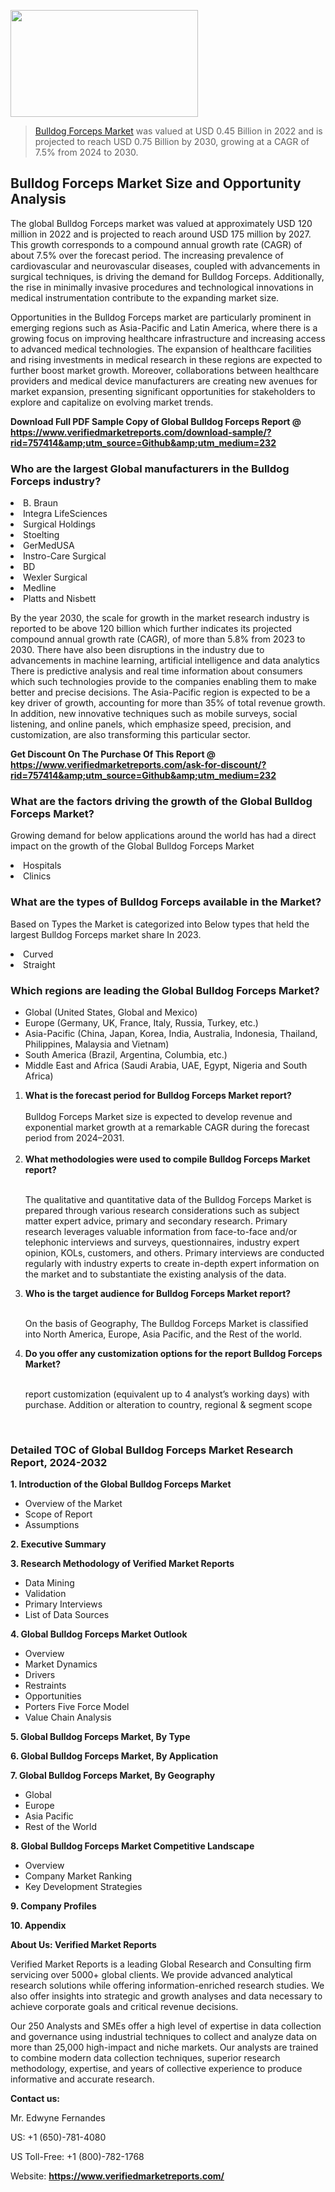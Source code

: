 
<img src="https://ffe5etoiles.com/wp-content/uploads/2024/12/MST1-300x171.png" alt="" width="300" height="171" class="alignnone size-medium wp-image-20088" /><blockquote><p><p><a href="https://www.verifiedmarketreports.com/download-sample/?rid=757414&utm_source=Github&utm_medium=232" target="_blank">Bulldog Forceps Market</a> was valued at USD 0.45 Billion in 2022 and is projected to reach USD 0.75 Billion by 2030, growing at a CAGR of 7.5% from 2024 to 2030.</p></blockquote><p><h2>Bulldog Forceps Market Size and Opportunity Analysis</h2> <p>The global Bulldog Forceps market was valued at approximately USD 120 million in 2022 and is projected to reach around USD 175 million by 2027. This growth corresponds to a compound annual growth rate (CAGR) of about 7.5% over the forecast period. The increasing prevalence of cardiovascular and neurovascular diseases, coupled with advancements in surgical techniques, is driving the demand for Bulldog Forceps. Additionally, the rise in minimally invasive procedures and technological innovations in medical instrumentation contribute to the expanding market size.</p> <p>Opportunities in the Bulldog Forceps market are particularly prominent in emerging regions such as Asia-Pacific and Latin America, where there is a growing focus on improving healthcare infrastructure and increasing access to advanced medical technologies. The expansion of healthcare facilities and rising investments in medical research in these regions are expected to further boost market growth. Moreover, collaborations between healthcare providers and medical device manufacturers are creating new avenues for market expansion, presenting significant opportunities for stakeholders to explore and capitalize on evolving market trends.</p> </p><p class=""><strong>Download Full PDF Sample Copy of Global Bulldog Forceps Report @ <a href="https://www.verifiedmarketreports.com/download-sample/?rid=757414&amp;utm_source=Github&amp;utm_medium=232" target="_blank">https://www.verifiedmarketreports.com/download-sample/?rid=757414&amp;utm_source=Github&amp;utm_medium=232</a></strong></p><h3 id="" class="">Who are the largest Global manufacturers in the Bulldog Forceps industry?</h3><p><li>B. Braun</li><li> Integra LifeSciences</li><li> Surgical Holdings</li><li> Stoelting</li><li> GerMedUSA</li><li> Instro-Care Surgical</li><li> BD</li><li> Wexler Surgical</li><li> Medline</li><li> Platts and Nisbett</li></p><div class=""><div class="" dir="" data-message-author-role="" data-message-id="" data-message-model-slug=""><div class=""><div class=""><div class=""><div class="" dir="" data-message-author-role="" data-message-id="" data-message-model-slug=""><div class=""><div class=""><p>By the year 2030, the scale for growth in the market research industry is reported to be above 120 billion which further indicates its projected compound annual growth rate (CAGR), of more than 5.8% from 2023 to 2030. There have also been disruptions in the industry due to advancements in machine learning, artificial intelligence and data analytics There is predictive analysis and real time information about consumers which such technologies provide to the companies enabling them to make better and precise decisions. The Asia-Pacific region is expected to be a key driver of growth, accounting for more than 35% of total revenue growth. In addition, new innovative techniques such as mobile surveys, social listening, and online panels, which emphasize speed, precision, and customization, are also transforming this particular sector.</p><p><strong>Get Discount On The Purchase Of This Report @&nbsp; <a href="https://www.verifiedmarketreports.com/ask-for-discount/?rid=757414&amp;utm_source=Github&amp;utm_medium=232" target="_blank">https://www.verifiedmarketreports.com/ask-for-discount/?rid=757414&amp;utm_source=Github&amp;utm_medium=232</a></strong></p></div></div></div></div></div></div></div></div><h3 id="" class="">What are the factors driving the growth of the Global Bulldog Forceps Market?</h3><p id="" class="">Growing demand for below applications around the world has had a direct impact on the growth of the Global Bulldog Forceps Market</p><p id="" class=""><li>Hospitals</li><li> Clinics</li></p><h3 id="" class="">What are the types of Bulldog Forceps available in the Market?</h3><p id="" class="">Based on Types the Market is categorized into Below types that held the largest Bulldog Forceps market share In 2023.</p><p id="" class=""><li>Curved</li><li> Straight</li></p><h3 id="" class="">Which regions are leading the Global Bulldog Forceps Market?</h3><ul><li>Global (United States, Global and Mexico)</li><li>Europe (Germany, UK, France, Italy, Russia, Turkey, etc.)</li><li>Asia-Pacific (China, Japan, Korea, India, Australia, Indonesia, Thailand, Philippines, Malaysia and Vietnam)</li><li>South America (Brazil, Argentina, Columbia, etc.)</li><li>Middle East and Africa (Saudi Arabia, UAE, Egypt, Nigeria and South Africa)</li></ul><p><ol><li><strong>What is the forecast period for Bulldog Forceps Market report?<br /></strong><br /><span data-sheets-root="1" data-sheets-value="{&quot;1&quot;:2,&quot;2&quot;:&quot;XXXX size is expected to develop revenue and exponential market growth at a remarkable CAGR during the forecast period from 2024&ndash;2030.&quot;}" data-sheets-userformat="{&quot;2&quot;:12674,&quot;4&quot;:{&quot;1&quot;:2,&quot;2&quot;:16776960},&quot;10&quot;:2,&quot;11&quot;:0,&quot;15&quot;:&quot;Arial&quot;,&quot;16&quot;:12}">Bulldog Forceps Market size is expected to develop revenue and exponential market growth at a remarkable CAGR during the forecast period from 2024&ndash;2031.</span><br /><br /></li><li><strong>What methodologies were used to compile Bulldog Forceps Market report?<br /><br /></strong><p>The qualitative and quantitative data of the&nbsp;Bulldog Forceps Market is prepared through various research considerations such as subject matter expert advice, primary and secondary research. Primary research leverages valuable information from face-to-face and/or telephonic interviews and surveys, questionnaires, industry expert opinion, KOLs, customers, and others. Primary interviews are conducted regularly with industry experts to create in-depth expert information on the market and to substantiate the existing analysis of the data.&nbsp;</p></li><li><strong>Who is the target audience for Bulldog Forceps Market report?<br /><br /></strong><p>On the basis of Geography, The&nbsp;Bulldog Forceps Market is classified into North America, Europe, Asia Pacific, and the Rest of the world.</p></li><li><strong>Do you offer any customization options for the report Bulldog Forceps Market?<br /><br /></strong><p>report customization (equivalent up to 4 analyst&rsquo;s working days) with purchase. Addition or alteration to country, regional &amp; segment scope</p><p>&nbsp;</p></li></ol></p><h3 id="" class="">Detailed TOC of Global Bulldog Forceps Market Research Report, 2024-2032</h3><p id="" class=""><strong>1. Introduction of the Global Bulldog Forceps Market</strong></p><ul><li>Overview of the Market</li><li>Scope of Report</li><li>Assumptions</li></ul><p id="" class=""><strong>2. Executive Summary</strong></p><p id="" class=""><strong>3. Research Methodology of&nbsp;Verified Market Reports</strong></p><ul><li>Data Mining</li><li>Validation</li><li>Primary Interviews</li><li>List of Data Sources</li></ul><p id="" class=""><strong>4. Global Bulldog Forceps Market Outlook</strong></p><ul><li>Overview</li><li>Market Dynamics</li><li>Drivers</li><li>Restraints</li><li>Opportunities</li><li>Porters Five Force Model</li><li>Value Chain Analysis</li></ul><p id="" class=""><strong>5. Global Bulldog Forceps Market, By&nbsp;Type</strong></p><p id="" class=""><strong>6. Global Bulldog Forceps Market, By Application</strong></p><p id="" class=""><strong>7. Global Bulldog Forceps Market, By Geography</strong></p><ul><li>Global</li><li>Europe</li><li>Asia Pacific</li><li>Rest of the World</li></ul><p id="" class=""><strong>8. Global Bulldog Forceps Market Competitive Landscape</strong></p><ul><li>Overview</li><li>Company Market Ranking</li><li>Key Development Strategies</li></ul><p id="" class=""><strong>9. Company Profiles</strong></p><p id="" class=""><strong>10. Appendix</strong></p><p id="" class=""><strong>About Us: Verified Market Reports</strong></p><p id="" class="">Verified Market Reports is a leading Global Research and Consulting firm servicing over 5000+ global clients. We provide advanced analytical research solutions while offering information-enriched research studies. We also offer insights into strategic and growth analyses and data necessary to achieve corporate goals and critical revenue decisions.</p><p id="" class="">Our 250 Analysts and SMEs offer a high level of expertise in data collection and governance using industrial techniques to collect and analyze data on more than 25,000 high-impact and niche markets. Our analysts are trained to combine modern data collection techniques, superior research methodology, expertise, and years of collective experience to produce informative and accurate research.</p><p id="" class=""><strong>Contact us:</strong></p><p id="" class="">Mr. Edwyne Fernandes</p><p id="" class="">US: +1 (650)-781-4080</p><p id="" class="">US Toll-Free: +1 (800)-782-1768</p><p id="" class="">Website: <a target="" data-test-app-aware-link=""><strong>https://www.verifiedmarketreports.com/</strong></a></p>
